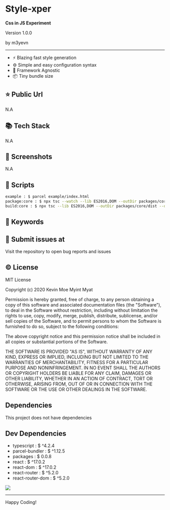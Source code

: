 # Style-xper

**Css in JS Experiment**

<p>Version 1.0.0</p>
<p>by m3yevn</p>

<hr/>

 - ⚡ Blazing fast style generation
 - ⚙️ Simple and easy configuration syntax
 - 🦾 Framework Agnostic
 - 📦 Tiny bundle size




## ⭐ Public Url

N.A

## 📚 Tech Stack

N.A

## 📸 Screenshots

N.A

## 📜 Scripts

```sh
example : $ parcel example/index.html
package:core : $ npx tsc --watch --lib ES2016,DOM --outDir packages/core/dist --declaration  packages/core/src/index.ts
build:core : $ npx tsc --lib ES2016,DOM --outDir packages/core/dist --declaration  packages/core/src/index.ts

```

## 🔑 Keywords



## 👾 Submit issues at

Visit the repository to open bug reports and issues

## ©️ License

MIT License

Copyright (c) 2020 Kevin Moe Myint Myat

Permission is hereby granted, free of charge, to any person obtaining a copy
of this software and associated documentation files (the &quot;Software&quot;), to deal
in the Software without restriction, including without limitation the rights
to use, copy, modify, merge, publish, distribute, sublicense, and/or sell
copies of the Software, and to permit persons to whom the Software is
furnished to do so, subject to the following conditions:

The above copyright notice and this permission notice shall be included in all
copies or substantial portions of the Software.

THE SOFTWARE IS PROVIDED &quot;AS IS&quot;, WITHOUT WARRANTY OF ANY KIND, EXPRESS OR
IMPLIED, INCLUDING BUT NOT LIMITED TO THE WARRANTIES OF MERCHANTABILITY,
FITNESS FOR A PARTICULAR PURPOSE AND NONINFRINGEMENT. IN NO EVENT SHALL THE
AUTHORS OR COPYRIGHT HOLDERS BE LIABLE FOR ANY CLAIM, DAMAGES OR OTHER
LIABILITY, WHETHER IN AN ACTION OF CONTRACT, TORT OR OTHERWISE, ARISING FROM,
OUT OF OR IN CONNECTION WITH THE SOFTWARE OR THE USE OR OTHER DEALINGS IN THE
SOFTWARE.

## Dependencies

This project does not have dependencies

## Dev Dependencies

 - typescript : $ ^4.2.4
 - parcel-bundler : $ ^1.12.5
 - packages : $ 0.0.8
 - react : $ ^17.0.2
 - react-dom : $ ^17.0.2
 - react-router : $ ^5.2.0
 - react-router-dom : $ ^5.2.0


<img src="https://cdn.dribbble.com/users/2401141/screenshots/5487982/developers-gif-showcase.gif"/>

<hr/>
Happy Coding!
